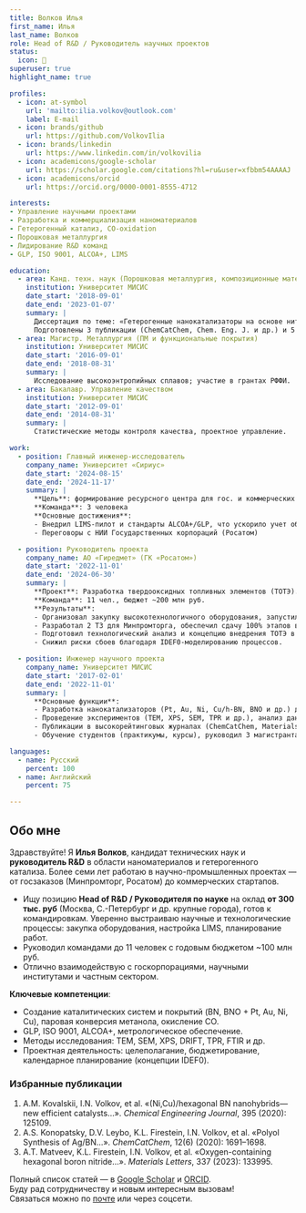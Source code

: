 ```yaml
---
title: Волков Илья
first_name: Илья
last_name: Волков
role: Head of R&D / Руководитель научных проектов
status:
  icon: 🚀
superuser: true
highlight_name: true

profiles:
  - icon: at-symbol
    url: 'mailto:ilia.volkov@outlook.com'
    label: E-mail
  - icon: brands/github
    url: https://github.com/VolkovIlia
  - icon: brands/linkedin
    url: https://www.linkedin.com/in/volkovilia
  - icon: academicons/google-scholar
    url: https://scholar.google.com/citations?hl=ru&user=xfbbm54AAAAJ
  - icon: academicons/orcid
    url: https://orcid.org/0000-0001-8555-4712

interests:
- Управление научными проектами
- Разработка и коммерциализация наноматериалов
- Гетерогенный катализ, CO-oxidation
- Порошковая металлургия
- Лидирование R&D команд
- GLP, ISO 9001, ALCOA+, LIMS

education:
  - area: Канд. техн. наук (Порошковая металлургия, композиционные материалы)
    institution: Университет МИСИС
    date_start: '2018-09-01'
    date_end: '2023-01-07'
    summary: |
      Диссертация по теме: «Гетерогенные нанокатализаторы на основе нитрида бора».
      Подготовлены 3 публикации (ChemCatChem, Chem. Eng. J. и др.) и 5 докладов.
  - area: Магистр. Металлургия (ПМ и функциональные покрытия)
    institution: Университет МИСИС
    date_start: '2016-09-01'
    date_end: '2018-08-31'
    summary: |
      Исследование высокоэнтропийных сплавов; участие в грантах РФФИ.
  - area: Бакалавр. Управление качеством
    institution: Университет МИСИС
    date_start: '2012-09-01'
    date_end: '2014-08-31'
    summary: |
      Статистические методы контроля качества, проектное управление.

work:
  - position: Главный инженер-исследователь
    company_name: Университет «Сириус»
    date_start: '2024-08-15'
    date_end: '2024-11-17'
    summary: |
      **Цель**: формирование ресурсного центра для гос. и коммерческих R&D-заказчиков.
      **Команда**: 3 человека
      **Основные достижения**:
      - Внедрил LIMS-пилот и стандарты ALCOA+/GLP, что ускорило учет образцов ~на 20%.
      - Переговоры с НИИ Государственных корпораций (Росатом)

  - position: Руководитель проекта
    company_name: АО «Гиредмет» (ГК «Росатом»)
    date_start: '2022-11-01'
    date_end: '2024-06-30'
    summary: |
      **Проект**: Разработка твердооксидных топливных элементов (ТОТЭ).
      **Команда**: 11 чел., бюджет ~200 млн руб.
      **Результаты**:
      - Организовал закупку высокотехнологичного оборудования, запустил 2 исследовательские линии.
      - Разработал 2 ТЗ для Минпромторга, обеспечил сдачу 100% этапов в срок.
      - Подготовил технологический анализ и концепцию внедрения ТОТЭ в рамках ГК «Росатом».
      - Снижил риски сбоев благодаря IDEF0-моделированию процессов.

  - position: Инженер научного проекта
    company_name: Университет МИСИС
    date_start: '2017-02-01'
    date_end: '2022-11-01'
    summary: |
      **Основные функции**:
      - Разработка нанокатализаторов (Pt, Au, Ni, Cu/h-BN, BNO и др.) для реакций окисления CO, конверсии метанола.
      - Проведение экспериментов (TEM, XPS, SEM, TPR и др.), анализ данных.
      - Публикации в высокорейтинговых журналах (ChemCatChem, Materials Letters и др.).
      - Обучение студентов (практикумы, курсы), руководил 3 магистрантами.

languages:
  - name: Русский
    percent: 100
  - name: Английский
    percent: 75

---
```

## Обо мне

Здравствуйте! Я **Илья Волков**, кандидат технических наук и **руководитель R&D** в области наноматериалов и гетерогенного катализа. Более семи лет работаю в научно-промышленных проектах — от госзаказов (Минпромторг, Росатом) до коммерческих стартапов. 

- Ищу позицию **Head of R&D / Руководителя по науке** на оклад **от 300 тыс. руб** (Москва, С.-Петербург и др. крупные города), готов к командировкам.  Уверенно выстраиваю научные и технологические процессы: закупка оборудования, настройка LIMS, планирование работ.  
- Руководил командами до 11 человек с годовым бюджетом ~100 млн руб.  
- Отлично взаимодействую с госкорпорациями, научными институтами и частным сектором.  

**Ключевые компетенции**:  
- Создание каталитических систем и покрытий (BN, BNO + Pt, Au, Ni, Cu), паровая конверсия метанола, окисление CO.  
- GLP, ISO 9001, ALCOA+, метрологическое обеспечение.  
- Методы исследования: TEM, SEM, XPS, DRIFT, TPR, FTIR и др.  
- Проектная деятельность: целеполагание, бюджетирование, календарное планирование (концепции IDEF0).  

### Избранные публикации
1. A.M. Kovalskii, I.N. Volkov, et al. «(Ni,Cu)/hexagonal BN nanohybrids—new efficient catalysts…». *Chemical Engineering Journal*, 395 (2020): 125109.  
2. A.S. Konopatsky, D.V. Leybo, K.L. Firestein, I.N. Volkov, et al. «Polyol Synthesis of Ag/BN…». *ChemCatChem*, 12(6) (2020): 1691–1698.  
3. A.T. Matveev, K.L. Firestein, I.N. Volkov, et al. «Oxygen-containing hexagonal boron nitride…». *Materials Letters*, 337 (2023): 133995.  

Полный список статей — в [Google Scholar](https://scholar.google.com/citations?hl=ru&user=xfbbm54AAAAJ) и [ORCID](https://orcid.org/0000-0001-8555-4712).  
Буду рад сотрудничеству и новым интересным вызовам!  
Связаться можно по [почте](mailto:ilia.volkov@outlook.com) или через соцсети. 

